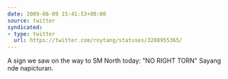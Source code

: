 ```yaml
---
date: 2009-08-09 15:41:53+00:00
source: twitter
syndicated:
- type: twitter
  url: https://twitter.com/roytang/statuses/3208955365/
---
```


A sign we saw on the way to SM North today: "NO RIGHT TORN" Sayang nde napicturan.